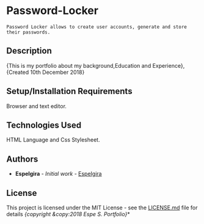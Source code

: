 # Password-Locker
 
    Password Locker allows to create user accounts, generate and store their passwords.

## Description
{This is my portfolio about my background,Education and Experience}, {Created 10th December 2018}
## Setup/Installation Requirements
Browser and text editor.
## Technologies Used
HTML Language and Css Stylesheet.
  
## Authors

* **EspeIgira** - *Initial work* - [EspeIgira](https://github.com/EspeIgira/)

## License

This project is licensed under the MIT License - see the [LICENSE.md](LICENSE.md) file for details
*{copyright &copy:2018 Espe S. Portfolio}**